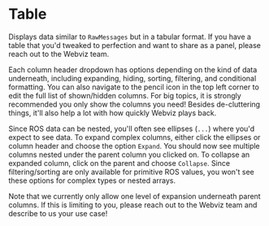 # Table

Displays data similar to `RawMessages` but in a tabular format. If you have a table that you'd tweaked to perfection and want to share as a panel, please reach out to the Webviz team.

Each column header dropdown has options depending on the kind of data underneath, including expanding, hiding, sorting, filtering, and conditional formatting. You can also navigate to the pencil icon in the top left corner to edit the full list of shown/hidden columns. For big topics, it is strongly recommended you only show the columns you need! Besides de-cluttering things, it'll also help a lot with how quickly Webviz plays back.

Since ROS data can be nested, you'll often see ellipses (`...`) where you'd expect to see data. To expand complex columns, either click the ellipses or column header and choose the option `Expand`. You should now see multiple columns nested under the parent column you clicked on. To collapse an expanded column, click on the parent and choose `Collapse`. Since filtering/sorting are only available for primitive ROS values, you won't see these options for complex types or nested arrays.

Note that we currently only allow one level of expansion underneath parent columns. If this is limiting to you, please reach out to the Webviz team and describe to us your use case!
